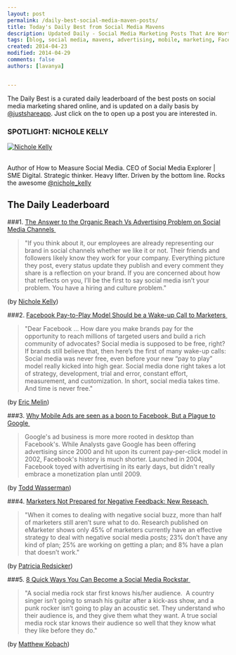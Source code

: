 ```yaml
---
layout: post
permalink: /daily-best-social-media-maven-posts/
title: Today's Daily Best from Social Media Mavens
description: Updated Daily - Social Media Marketing Posts That Are Worth Sharing
tags: [blog, social media, mavens, advertising, mobile, marketing, Facebook, Google, organic, paid, reach]
created: 2014-04-23
modified: 2014-04-29
comments: false
authors: [lavanya]


---
```



The Daily Best is a curated daily leaderboard of the best posts on social media marketing shared online, and is updated on a daily basis by [@justshareapp](http://twitter.com/justshareapp). Just click on the <i class="icon-link"></i> to open up a post you are interested in.

<div class="article-author-main border-box">
    <h3>SPOTLIGHT: NICHOLE KELLY</h3>
    <a href="https://twitter.com/nichole_kelly"><img src="http://cdn.justshareapp.com/NicholeKelly.jpeg" class="bio-photo large" alt="Nichole Kelly"></a>
    <br><br>
<p>Author of How to Measure Social Media. CEO of Social Media Explorer | SME Digital. Strategic thinker. Heavy lifter. Driven by the bottom line. Rocks the awesome  <a href="https://twitter.com/nichole_kelly">@nichole_kelly</a> </p>
</div>


## The Daily Leaderboard

###1. [The Answer to the Organic Reach Vs Advertising Problem on Social Media Channels&nbsp;<i class="icon-link"></i>](http://www.socialmediaexplorer.com/social-media-marketing/the-answer-to-the-organic-reach-vs-advertising-problem-on-social-media-channels/)
>"If you think about it, our employees are already representing our brand in social channels whether we like it or not. Their friends and followers likely know they work for your company. Everything picture they post, every status update they publish and every comment they share is a reflection on your brand. If you are concerned about how that reflects on you, I’ll be the first to say social media isn’t your problem. You have a hiring and culture problem."

(by [Nichole Kelly](https://twitter.com/nichole_kelly))


###2.  [Facebook Pay-to-Play Model Should be a Wake-up Call to Marketers&nbsp;<i class="icon-link"></i>]( http://socialmediatoday.com/eric-melin/2383986/facebook-pay-play-model-should-be-wake-call-marketers)
>"Dear Facebook
...
How dare you make brands pay for the opportunity to reach millions of targeted users and build a rich community of advocates? Social media is supposed to be free, right?
If brands still believe that, then here’s the first of many wake-up calls: Social media was never free, even before your new “pay to play” model really kicked into high gear. Social media done right takes a lot of strategy, development, trial and error, constant effort, measurement, and customization. In short, social media takes time. And time is never free."

(by [Eric Melin](https://twitter.com/SceneStealrEric))


###3. [Why Mobile Ads are seen as a boon to Facebook, But a Plague to Google&nbsp;<i class="icon-link"></i>](http://mashable.com/2014/04/25/facebook-google-mobile-ads/)
>Google's ad business is more more rooted in desktop than Facebook's. While Analysts gave Google has been offering advertising since 2000 and hit upon its current pay-per-click model in 2002, Facebook's history is much shorter. Launched in 2004, Facebook toyed with advertising in its early days, but didn't really embrace a monetization plan until 2009.

(by [Todd Wasserman](https://twitter.com/ToddWasserman))


###4. [Marketers Not Prepared for Negative Feedback: New Reseach&nbsp;<i class="icon-link"></i>](http://www.socialmediaexaminer.com/negative-feedback-new-research/)
>"When it comes to dealing with negative social buzz, more than half of marketers still aren’t sure what to do.
Research published on eMarketer shows only 45% of marketers currently have an effective strategy to deal with negative social media posts; 23% don’t have any kind of plan; 25% are working on getting a plan; and 8% have a plan that doesn’t work."

(by [Patricia Redsicker](https://twitter.com/predsicker))


###5. [8 Quick Ways You Can Become a Social Media Rockstar&nbsp;<i class="icon-link"></i>](http://www.sr-strategies.com/blog/2014/4/28/8-quick-ways-you-can-become-a-social-media-rock-star)
>"A social media rock star first knows his/her audience.  A country singer isn’t going to smash his guitar after a kick-ass show, and a punk rocker isn’t going to play an acoustic set. They understand who their audience is, and they give them what they want. A true social media rock star knows their audience so well that they know what they like before they do."

(by [Matthew Kobach](https://twitter.com/mkobach))
